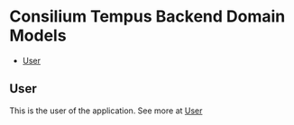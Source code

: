 # Consilium Tempus Backend Domain Models

- [User](#user)

## User

This is the user of the application.
See more at [User](domain/Aggregates.User.md)